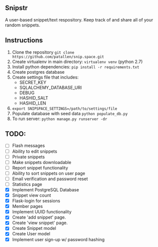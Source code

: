 ## Snipstr
A user-based snippet/text respository. Keep track of and share all of your random snippets.

## Instructions
1. Clone the repository `git clone https://github.com/patallen/snip.space.git`
1. Create virtualenv in main directory: `virtualenv venv` (python 2.7)
1. Install python dependencies: `pip install -r requirements.txt`
1. Create postgres database
1. Create settings file that includes:
	- SECRET_KEY
	- SQLALCHEMY_DATABASE_URI
	- DEBUG
	- HASHID_SALT
	- HASHID_LEN
1. `export SNIPSPACE_SETTINGS=/path/to/settings/file`
1. Populate database with seed data `python populate_db.py`
1. To run server: `python manage.py runserver -dr`

## TODO:
- [ ] Flash messages
- [ ] Ability to edit snippets 
- [ ] Private snippets
- [ ] Make snippets downloadable
- [ ] Report snippet functionality
- [ ] Ability to sort snippets on user page
- [ ] Email verification and password reset
- [ ] Statistics page
- [x] Implement PostgreSQL Database
- [x] Snippet view count
- [x] Flask-login for sessions
- [x] Member pages
- [x] Implement UUID functionality
- [x] Create 'add snippet' page.
- [x] Create 'view snippet' page.
- [x] Create Snippet model
- [x] Create User model
- [x] Implement user sign-up w/ password hashing
